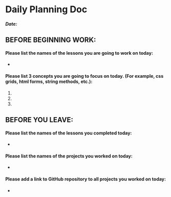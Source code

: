 # Daily Planning Doc

##### Date:

## BEFORE BEGINNING WORK:


#### Please list the names of the lessons you are going to work on today:

* 


#### Please list 3 concepts you are going to focus on today. (For example, css grids, html forms, string methods, etc.):

1. 

2. 

3. 



## BEFORE YOU LEAVE:


#### Please list the names of the lessons you completed today:

* 


#### Please list the names of the projects you worked on today:

* 

#### Please add a link to GitHub repository to all projects you worked on today:

*